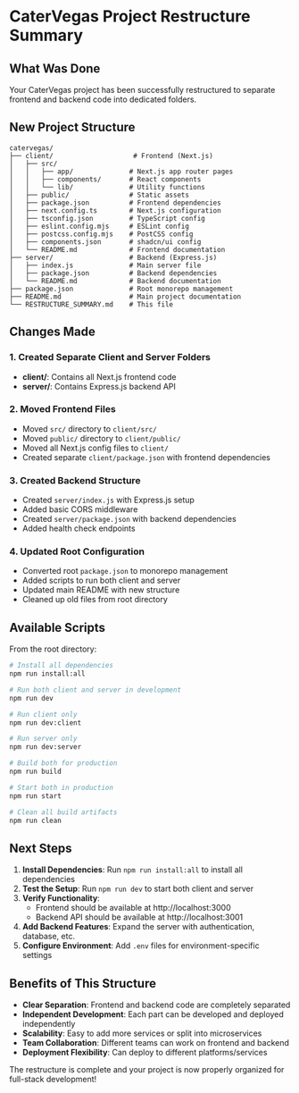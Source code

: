 # CaterVegas Project Restructure Summary

## What Was Done

Your CaterVegas project has been successfully restructured to separate frontend and backend code into dedicated folders.

## New Project Structure

```
catervegas/
├── client/                    # Frontend (Next.js)
│   ├── src/
│   │   ├── app/              # Next.js app router pages
│   │   ├── components/       # React components
│   │   └── lib/              # Utility functions
│   ├── public/               # Static assets
│   ├── package.json          # Frontend dependencies
│   ├── next.config.ts        # Next.js configuration
│   ├── tsconfig.json         # TypeScript config
│   ├── eslint.config.mjs     # ESLint config
│   ├── postcss.config.mjs    # PostCSS config
│   ├── components.json       # shadcn/ui config
│   └── README.md             # Frontend documentation
├── server/                   # Backend (Express.js)
│   ├── index.js              # Main server file
│   ├── package.json          # Backend dependencies
│   └── README.md             # Backend documentation
├── package.json              # Root monorepo management
├── README.md                 # Main project documentation
└── RESTRUCTURE_SUMMARY.md    # This file
```

## Changes Made

### 1. Created Separate Client and Server Folders
- **client/**: Contains all Next.js frontend code
- **server/**: Contains Express.js backend API

### 2. Moved Frontend Files
- Moved `src/` directory to `client/src/`
- Moved `public/` directory to `client/public/`
- Moved all Next.js config files to `client/`
- Created separate `client/package.json` with frontend dependencies

### 3. Created Backend Structure
- Created `server/index.js` with Express.js setup
- Added basic CORS middleware
- Created `server/package.json` with backend dependencies
- Added health check endpoints

### 4. Updated Root Configuration
- Converted root `package.json` to monorepo management
- Added scripts to run both client and server
- Updated main README with new structure
- Cleaned up old files from root directory

## Available Scripts

From the root directory:

```bash
# Install all dependencies
npm run install:all

# Run both client and server in development
npm run dev

# Run client only
npm run dev:client

# Run server only  
npm run dev:server

# Build both for production
npm run build

# Start both in production
npm run start

# Clean all build artifacts
npm run clean
```

## Next Steps

1. **Install Dependencies**: Run `npm run install:all` to install all dependencies
2. **Test the Setup**: Run `npm run dev` to start both client and server
3. **Verify Functionality**: 
   - Frontend should be available at http://localhost:3000
   - Backend API should be available at http://localhost:3001
4. **Add Backend Features**: Expand the server with authentication, database, etc.
5. **Configure Environment**: Add `.env` files for environment-specific settings

## Benefits of This Structure

- **Clear Separation**: Frontend and backend code are completely separated
- **Independent Development**: Each part can be developed and deployed independently
- **Scalability**: Easy to add more services or split into microservices
- **Team Collaboration**: Different teams can work on frontend and backend
- **Deployment Flexibility**: Can deploy to different platforms/services

The restructure is complete and your project is now properly organized for full-stack development!
